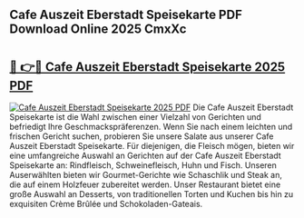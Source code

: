 ## Cafe Auszeit Eberstadt Speisekarte PDF Download Online 2025 CmxXc

# <h2><a href="http://gc94l89.nevu.top/?p=Cafe+Auszeit+Eberstadt+Speisekarte">🔗 👉🔴 Cafe Auszeit Eberstadt Speisekarte 2025 PDF</a></h2>

[![Cafe Auszeit Eberstadt Speisekarte 2025 PDF](https://i.imgur.com/dBaPXMq.png)](http://gc94l89.nevu.top/?p=Cafe+Auszeit+Eberstadt+Speisekarte)
Die Cafe Auszeit Eberstadt Speisekarte ist die Wahl zwischen einer Vielzahl von Gerichten und befriedigt Ihre Geschmackspräferenzen. Wenn Sie nach einem leichten und frischen Gericht suchen, probieren Sie unsere Salate aus unserer Cafe Auszeit Eberstadt Speisekarte. Für diejenigen, die Fleisch mögen, bieten wir eine umfangreiche Auswahl an Gerichten auf der Cafe Auszeit Eberstadt Speisekarte an: Rindfleisch, Schweinefleisch, Huhn und Fisch. Unseren Auserwählten bieten wir Gourmet-Gerichte wie Schaschlik und Steak an, die auf einem Holzfeuer zubereitet werden. Unser Restaurant bietet eine große Auswahl an Desserts, von traditionellen Torten und Kuchen bis hin zu exquisiten Crème Brûlée und Schokoladen-Gateais.

